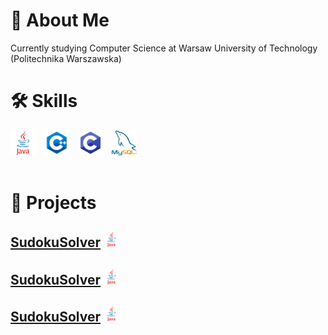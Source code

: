 # 🚀 About Me
Currently studying Computer Science at Warsaw University of Technology (Politechnika Warszawska)

# 🛠 Skills

<div>
    <img style="margin-right: 10px;" height="40" src="java.webp">
    <img style="margin-right: 10px;" height="40" src="cpp.png">
    <img style="margin-right: 10px;" height="40" src="c.png">
    <img height="40" src="mysql.png">
</div>
<br>

           
# 🚩 Projects
## [SudokuSolver](https://github.com/MrMozart3/SudokuSolver) <img src="java.webp" alt="java" height="25" width="25">

## [SudokuSolver](https://github.com/MrMozart3/SudokuSolver) <img src="java.webp" alt="java" height="25" width="25">

## [SudokuSolver](https://github.com/MrMozart3/SudokuSolver) <img src="java.webp" alt="java" height="25" width="25">
